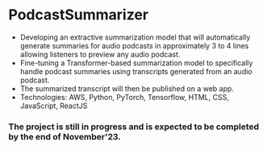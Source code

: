 # PodcastSummarizer

- Developing an extractive summarization model that will automatically generate summaries for audio podcasts in approximately 3 to 4 lines allowing listeners to preview any audio podcast.
- Fine-tuning a Transformer-based summarization model to specifically handle podcast summaries using transcripts generated from an audio podcast. 
- The summarized transcript will then be published on a web app.
- Technologies: AWS, Python, PyTorch, Tensorflow, HTML, CSS, JavaScript, ReactJS


### The project is still in progress and is expected to be completed by the end of November'23.
